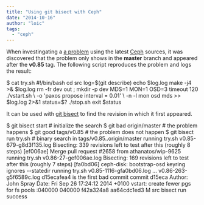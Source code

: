 ```yaml
---
title: "Using git bisect with Ceph"
date: "2014-10-16"
author: "loic"
tags: 
  - "ceph"
---
```


When investingating a [a problem](http://tracker.ceph.com/issues/9794) using the latest [Ceph](http://ceph.com/) sources, it was discovered that the problem only shows in the **master** branch and appeared after the **v0.85** tag. The following script reproduces the problem and logs the result:

$ cat try.sh
#!/bin/bash
cd src
log=$(git describe)
echo $log.log
make -j4 >& $log.log
rm -fr dev out ;  mkdir -p dev
MDS=1 MON=1 OSD=3 timeout 120 ./vstart.sh \\
  -o 'paxos propose interval = 0.01' \\
  -n -l mon osd mds >> $log.log 2>&1
status=$?
./stop.sh
exit $status

It can be used with [git bisect](http://git-scm.com/docs/git-bisect) to find the revision in which it first appeared.

$ git bisect start # initialize the search
$ git bad origin/master # the problem happens
$ git good tags/v0.85 # the problem does not happen
$ git bisect run try.sh # binary search in tags/v0.85..origin/master
running try.sh
v0.85-679-g8d3f135.log
Bisecting: 339 revisions left to test after this (roughly 8 steps)
\[ef006ae\] Merge pull request #2658 from athanatos/wip-9625
running try.sh
v0.86-27-gef006ae.log
Bisecting: 169 revisions left to test after this (roughly 7 steps)
\[fa0bd06\] ceph-disk: bootstrap-osd keyring ignores --statedir
running try.sh
v0.85-1116-gfa0bd06.log
...
v0.86-263-g5f6589c.log
d15ecafea4 is the first bad commit
commit d15eca
Author: John Spray Date:   Fri Sep 26 17:24:12 2014 +0100
    vstart: create fewer pgs for fs pools
:040000 040000 f42a324a8
 aa64cdc1ed3 M	src
bisect run success
